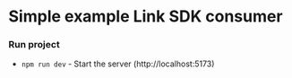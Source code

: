 # Simple example Link SDK consumer

### Run project

- `npm run dev` - Start the server (http://localhost:5173)
